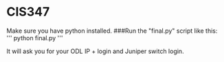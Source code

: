 # CIS347

Make sure you have python installed. 
###Run the "final.py" script like this:
'''
python final.py
'''

It will ask you for your ODL IP + login and Juniper switch login.